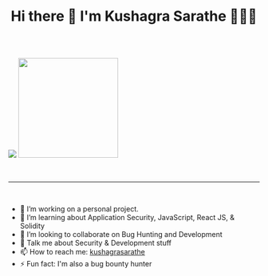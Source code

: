 <p align="center">
   <h1 align="center">Hi there 👋 I'm Kushagra Sarathe 👨🏻‍💻</h1>
   
  <br><br>
  
  <img src="http://s.4cdn.org/image/title/105.gif">
  <img width="200" height="200" src="https://avatars.githubusercontent.com/u/76868364?v=4">
</p>

<br>
<hr>
<br>

- 🔭 I’m working on a personal project.
- 🌱 I’m learning about Application Security, JavaScript, React JS, & Solidity
- 👯 I’m looking to collaborate on Bug Hunting and Development
- 💬 Talk me about Security & Development stuff 
- 📫 How to reach me: [kushagrasarathe](https://twitter.com/kushagrasarathe)
- ⚡ Fun fact: I'm also a bug bounty hunter
